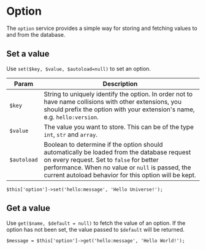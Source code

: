 # Option
The `option` service provides a simple way for storing and fetching values to and from the database.

## Set a value
Use `set($key, $value, $autoload=null)` to set an option.

Param       | Description
----------- | ---------------------------------------------------------------------------------------------------------------------------------------------------------------------------------------------------------------------------------------------------
`$key`      | String to uniquely identify the option. In order not to have name collisions with other extensions, you should prefix the option with your extension's name, e.g. `hello:version`.
`$value`    | The value you want to store. This can be of the type `int`, `str` and `array`.
`$autoload` | Boolean to determine if the option should automatically be loaded from the database request on every request. Set to `false` for better performance. When no value or `null` is passed, the current autoload behavior for this option will be kept.

```
$this['option']->set('hello:message', 'Hello Universe!');
```

## Get a value
Use `get($name, $default = null)` to fetch the value of an option. If the option has not been set, the value passed to `$default` will be returned.

```
$message = $this['option']->get('hello:message', 'Hello World!');
```
